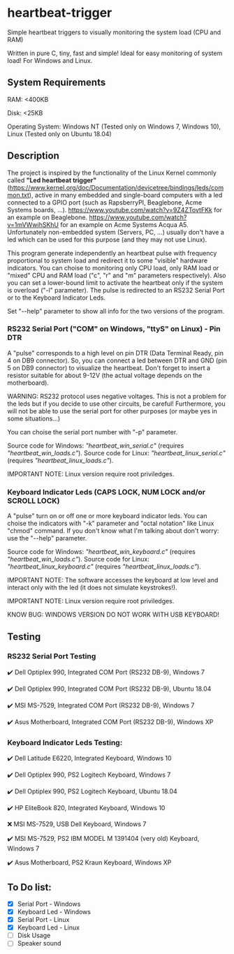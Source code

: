 # heartbeat-trigger
Simple heartbeat triggers to visually monitoring the system load (CPU and RAM)

Written in pure C, tiny, fast and simple! Ideal for easy monitoring of system load! For Windows and Linux.

## System Requirements ##
RAM: <400KB

Disk: <25KB

Operating System: Windows NT (Tested only on Windows 7, Windows 10), Linux (Tested only on Ubuntu 18.04)


## Description ##

The project is inspired by the functionality of the Linux Kernel commonly called **"Led heartbeat trigger"** (https://www.kernel.org/doc/Documentation/devicetree/bindings/leds/common.txt), active in many embedded and single-board computers with a led connected to a GPIO port (such as RapsberryPI, Beaglebone, Acme Systems boards, ...). https://www.youtube.com/watch?v=9Z4ZTovtFKk for an example on Beaglebone. https://www.youtube.com/watch?v=1mVWwjhSKhU for an example on Acme Systems Acqua A5. Unfortunately non-embedded system (Servers, PC, ...) usually don't have a led which can be used for this purpose (and they may not use Linux).

This program generate independently an heartbeat pulse with frequency proportional to system load and redirect it to some "visible" hardware indicators.
You can choise to monitoring only CPU load, only RAM load or "mixed" CPU and RAM load ("c", "r" and "m" parameters respectively). Also you can set a lower-bound limit to activate the heartbeat only if the system is overload ("-l" parameter).
The pulse is redirected to an RS232 Serial Port or to the Keyboard Indicator Leds.

Set "--help" parameter to show all info for the two versions of the program.

### RS232 Serial Port ("COM" on Windows, "ttyS" on Linux) - Pin DTR ###
A "pulse" corresponds to a high level on pin DTR (Data Terminal Ready, pin 4 on DB9 connector). So, you can connect a led between DTR and GND (pin 5 on DB9 connector) to visualize the heartbeat. Don't forget to insert a resistor suitable for about 9-12V (the actual voltage depends on the motherboard).

WARNING: RS232 protocol uses negative voltages. This is not a problem for the leds but if you decide to use other circuits, be careful! Furthermore, you will not be able to use the serial port for other purposes (or maybe yes in some situations...)

You can choise the serial port number with "-p" parameter.

Source code for Windows: *"heartbeat_win_serial.c"* (requires *"heartbeat_win_loads.c"*).
Source code for Linux: *"heartbeat_linux_serial.c"* (requires *"heartbeat_linux_loads.c"*).

IMPORTANT NOTE: Linux version require root priviledges.

### Keyboard Indicator Leds (CAPS LOCK, NUM LOCK and/or SCROLL LOCK) ###

A "pulse" turn on or off one or more keyboard indicator leds. You can choise the indicators with "-k" parameter and "octal notation" like Linux "chmod" command. If you don't know what I'm talking about don't worry: use the "--help" parameter.

Source code for Windows: *"heartbeat_win_keyboard.c"* (requires *"heartbeat_win_loads.c"*).
Source code for Linux: *"heartbeat_linux_keyboard.c"* (requires *"heartbeat_linux_loads.c"*).

IMPORTANT NOTE: The software accesses the keyboard at low level and interact only with the led (it does not simulate keystrokes!).

IMPORTANT NOTE: Linux version require root priviledges.

KNOW BUG: WINDOWS VERSION DO NOT WORK WITH USB KEYBOARD!

## Testing

### RS232 Serial Port Testing

:heavy_check_mark: Dell Optiplex 990, Integrated COM Port (RS232 DB-9), Windows 7

:heavy_check_mark: Dell Optiplex 990, Integrated COM Port (RS232 DB-9), Ubuntu 18.04

:heavy_check_mark: MSI MS-7529, Integrated COM Port (RS232 DB-9), Windows 7

:heavy_check_mark: Asus Motherboard, Integrated COM Port (RS232 DB-9), Windows XP

### Keyboard Indicator Leds Testing:

:heavy_check_mark: Dell Latitude E6220, Integrated Keyboard, Windows 10

:heavy_check_mark: Dell Optiplex 990, PS2 Logitech Keyboard, Windows 7

:heavy_check_mark: Dell Optiplex 990, PS2 Logitech Keyboard, Ubuntu 18.04

:heavy_check_mark: HP EliteBook 820, Integrated Keyboard, Windows 10

:x: MSI MS-7529, USB Dell Keyboard, Windows 7

:heavy_check_mark: MSI MS-7529, PS2 IBM MODEL M 1391404 (very old) Keyboard, Windows 7

:heavy_check_mark: Asus Motherboard, PS2 Kraun Keyboard, Windows XP

## To Do list:
- [X] Serial Port - Windows
- [X] Keyboard Led - Windows
- [X] Serial Port - Linux
- [X] Keyboard Led - Linux
- [ ] Disk Usage
- [ ] Speaker sound

